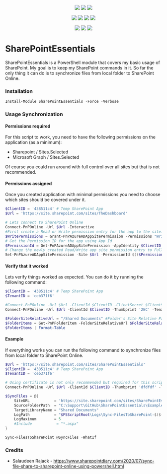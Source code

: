 ﻿<p align="center">
  <a href="https://www.powershellgallery.com/packages/SharePointEssentials"><img src="https://img.shields.io/powershellgallery/v/SharePointEssentials.svg"></a>
  <a href="https://www.powershellgallery.com/packages/SharePointEssentials"><img src="https://img.shields.io/powershellgallery/vpre/SharePointEssentials.svg?label=powershell%20gallery%20preview&colorB=yellow"></a>
  <a href="https://github.com/EvotecIT/SharePointEssentials"><img src="https://img.shields.io/github/license/EvotecIT/SharePointEssentials.svg"></a>
</p>

<p align="center">
  <a href="https://www.powershellgallery.com/packages/SharePointEssentials"><img src="https://img.shields.io/powershellgallery/p/SharePointEssentials.svg"></a>
  <a href="https://github.com/EvotecIT/SharePointEssentials"><img src="https://img.shields.io/github/languages/top/evotecit/SharePointEssentials.svg"></a>
  <a href="https://github.com/EvotecIT/SharePointEssentials"><img src="https://img.shields.io/github/languages/code-size/evotecit/SharePointEssentials.svg"></a>
  <a href="https://www.powershellgallery.com/packages/SharePointEssentials"><img src="https://img.shields.io/powershellgallery/dt/SharePointEssentials.svg"></a>
</p>

<p align="center">
  <a href="https://twitter.com/PrzemyslawKlys"><img src="https://img.shields.io/twitter/follow/PrzemyslawKlys.svg?label=Twitter%20%40PrzemyslawKlys&style=social"></a>
  <a href="https://evotec.xyz/hub"><img src="https://img.shields.io/badge/Blog-evotec.xyz-2A6496.svg"></a>
  <a href="https://www.linkedin.com/in/pklys"><img src="https://img.shields.io/badge/LinkedIn-pklys-0077B5.svg?logo=LinkedIn"></a>
</p>

# SharePointEssentials
SharePointEssentials is a PowerShell module that covers my basic usage of SharePoint. My goal is to keep my SharePoint commands in it.
So far the only thing it can do is to synchronize files from local folder to SharePoint Online.

### Installation

```powershell
Install-Module SharePointEssentials -Force -Verbose
```

### Usage Synchronization

#### Permissions required

For this script to work, you need to have the following permissions on the application (as a minimum):

- Sharepoint / Sites.Selected
- Microsoft Graph / Sites.Selected

Of course you could run around with full control over all sites but that is not recommended.


#### Permissions assigned

Once you created application with minimal permissions you need to choose which sites should be covered under it.

```powershell
$ClientID = '438511c4' # Temp SharePoint App
$Url = 'https://site.sharepoint.com/sites/TheDashboard'

# Lets connect to SharePoint Online
Connect-PnPOnline -Url $Url -Interactive
#First create a Read or Write permission entry for the app to the site. Currently unable to Set as FullControl
$WritePermissions = Grant-PnPAzureADAppSitePermission -Permissions "Write" -Site $Url -AppId $ClientID -DisplayName "Temp SharePoint App"
# Get the Permission ID for the app using App Id
$PermissionId = Get-PnPAzureADAppSitePermission -AppIdentity $ClientID
# Change the newly created Read/Write app site permission entry to FullControl
Set-PnPAzureADAppSitePermission -Site $Url -PermissionId $(($PermissionId).Id) -Permissions "FullControl"
```

#### Verify that it worked

Lets verify things worked as expected. You can do it by running the following command:

```powershell
$ClientID = '438511c4' # Temp SharePoint App
$TenantID = 'ceb371f6'

#Connect-PnPOnline -Url $Url -ClientId $ClientID -ClientSecret $ClientSecret
Connect-PnPOnline -Url $Url -ClientId $ClientID -Thumbprint '2EC' -Tenant $TenantID

$FolderSiteRelativeUrl = "/Shared Documents" #Folder's Site Relative Path
$FolderItems = Get-PnPFolderItem -FolderSiteRelativeUrl $FolderSiteRelativeUrl -ItemType File -Recursive
$FolderItems | Format-Table
```

#### Example

If everything works you can run the following command to synchronize files from local folder to SharePoint Online.

```powershell
$Url = 'https://site.sharepoint.com/sites/SharePointEssentials'
$ClientID = '438511c4' # Temp SharePoint App
$TenantID = 'ceb371f6'

# Using certificate is not only recommended but required for this script to work, it seems ClientSecret is not working
Connect-PnPOnline -Url $Url -ClientId $ClientID -Thumbprint 'dfdfdf' -Tenant $TenantID

$SyncFiles = @{
    SiteURL           = 'https://site.sharepoint.com/sites/SharePointEssentials'
    SourceFolderPath  = "C:\Support\GitHub\SharePointEssentials\Examples\Reports"
    TargetLibraryName = "Shared Documents"
    LogPath           = "$PSScriptRoot\Logs\Sync-FilesToSharePoint-$($(Get-Date).ToString('yyyy-MM-dd_HH_mm_ss')).log"
    LogMaximum        = 5
    #Include           = "*.aspx"
}

Sync-FilesToSharePoint @SyncFiles -WhatIf
```

### Credits

- Salaudeen Rajack - https://www.sharepointdiary.com/2020/07/sync-file-share-to-sharepoint-online-using-powershell.html